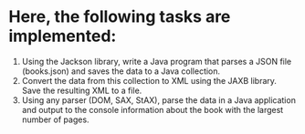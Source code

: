 # Here, the following tasks are implemented:
1. Using the Jackson library, write a Java program that parses a JSON file (books.json) and saves the data to a Java collection.
2. Convert the data from this collection to XML using the JAXB library. Save the resulting XML to a file.
3. Using any parser (DOM, SAX, StAX), parse the data in a Java application and output to the console information about the book with the largest number of pages.

